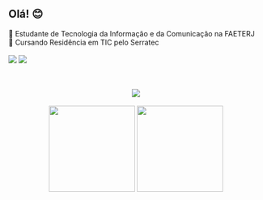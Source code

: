 ## Olá! 😊

📘 Estudante de Tecnologia da Informação e da Comunicação na FAETERJ
</br>
📝 Cursando Residência em TIC pelo Serratec
</br>
</br>
<a href="https://www.linkedin.com/in/juliana-cardozo/"><img src="https://img.shields.io/badge/LinkedIn-0077B5?style=for-the-badge&logo=linkedin&logoColor=white"/></a>
<a href="https://www.hackerrank.com/boubeejul"><img src="https://img.shields.io/badge/-Hackerrank-2EC866?style=for-the-badge&logo=HackerRank&logoColor=white"/></a>
<div align="center">
</br>
</br>
  <img src="https://skillicons.dev/icons?i=js,html,css,python,java,sqlite"/>
</br>
</br>
  <img height="170em" src="https://github-readme-stats.vercel.app/api?username=boubeejul&show_icons=true&theme=omni&count_private=true"/>
  <img height="170em" src="https://github-readme-stats.vercel.app/api/top-langs/?username=boubeejul&layout=compact&theme=omni"/>
</div>

